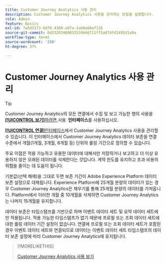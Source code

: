 ```yaml
---
title: Customer Journey Analytics 사용 관리
description: Customer Journey Analytics 사용을 관리하는 방법을 설명합니다.
role: Admin
feature: Basics
exl-id: 7a5d1173-8d78-4360-a97a-1ab0a60af135
source-git-commit: 6d23203468032510446711ff5a874fd149531a9a
workflow-type: tm+mt
source-wordcount: '258'
ht-degree: 37%

---
```


# Customer Journey Analytics 사용 관리

>[!TIP]
>
>Customer Journey Analytics의 모든 연결에서 수집 및 보고 가능한 행의 사용을 [**[!UICONTROL 보기&#x200B;]**&#x200B;하려면 &#x200B;](/help/connections/manage-connections.md#usage)사용 **&#x200B; 인터페이스&#x200B;**&#x200B;를 사용하십시오.



[**[!UICONTROL 연결&#x200B;]**&#x200B;인터페이스](/help/connections/create-connection.md)에서 Customer Journey Analytics 사용을 관리할 수 있습니다. 이 인터페이스에서 Customer Journey Analytics 데이터 보존을 연결 수준에서 개월(1개월, 3개월, 6개월 등) 단위의 롤링 기간으로 정의할 수 있습니다.

주요 이점은 적용 가능하고 유용한 데이터에 대해서만 저장하거나 보고하고 더 이상 유용하지 않은 오래된 데이터를 삭제한다는 것입니다. 계약 한도를 유지하고 초과 비용의 위험을 줄이는 데 도움이 됩니다.

기본값(선택 해제)을 그대로 두면 보존 기간이 Adobe Experience Platform 데이터 보존 설정으로 대체됩니다. Experience Platform에 25개월 분량의 데이터가 있는 경우 Customer Journey Analytics은 채우기를 통해 25개월 분량의 데이터를 가져옵니다. Platform에서 이러한 개월 중 10개월을 삭제하면 Customer Journey Analytics는 나머지 15개월을 유지합니다.

데이터 보존은 타임스탬프를 기반으로 하며 이벤트 데이터 세트 및 요약 데이터 세트에만 적용됩니다. 적용 가능한 타임스탬프가 없기 때문에 프로필 또는 조회 데이터 세트에 대한 롤링 데이터 기간 설정이 없습니다. 연결에 프로필 또는 조회 데이터 세트가 포함된 경우 이벤트 데이터 세트와 연결되므로 데이터는 이벤트 데이터 세트 타임스탬프의 데이터 보존 설정에 따라 Customer Journey Analytics에 유지됩니다.


>[!MORELIKETHIS]
>
>[Customer Journey Analytics 사용 보기](/help/connections/manage-connections.md#usage)


